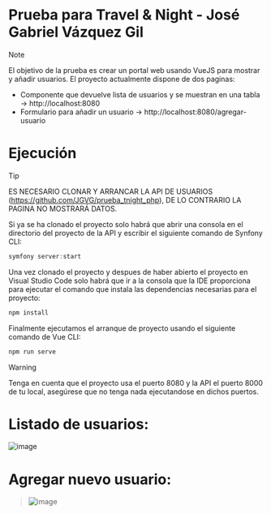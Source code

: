 # Prueba para Travel & Night - José Gabriel Vázquez Gil

> [!NOTE]
> El objetivo de la prueba es crear un portal web usando VueJS para mostrar y añadir usuarios.
> El proyecto actualmente dispone de dos paginas:
> - Componente que devuelve lista de usuarios y se muestran en una tabla -> http://localhost:8080
> - Formulario para añadir un usuario -> http://localhost:8080/agregar-usuario


# Ejecución

> [!TIP]
> ES NECESARIO CLONAR Y ARRANCAR LA API DE USUARIOS (https://github.com/JGVG/prueba_tnight_php), DE LO CONTRARIO LA PAGINA NO MOSTRARÁ DATOS.
>
> Si ya se ha clonado el proyecto solo habrá que abrir una consola en el directorio del proyecto de la API y escribir el siguiente comando de Synfony CLI:
> 
> ```js
> symfony server:start
> ```

Una vez clonado el proyecto y despues de haber abierto el proyecto en Visual Studio Code solo habrá que ir a la consola que la IDE proporciona para ejecutar el comando que instala las dependencias necesarias para el proyecto:

```js
npm install
```

Finalmente ejecutamos el arranque de proyecto usando el siguiente comando de Vue CLI:

```js
npm run serve
```


> [!WARNING]
> Tenga en cuenta que el proyecto usa el puerto 8080 y la API el puerto 8000 de tu local, asegúrese que no tenga nada ejecutandose en dichos puertos.


# Listado de usuarios:

![image](https://github.com/JGVG/prueba_tnight_vue/assets/37996973/8715e3cd-7e41-4822-9257-fbf53f58443a)

# Agregar nuevo usuario:

> ![image](https://github.com/JGVG/prueba_tnight_vue/assets/37996973/f6439d8d-a42c-4d68-90ac-fdd2fd7aa13f)

